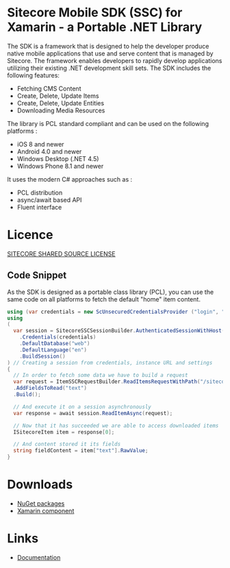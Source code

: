 Sitecore Mobile SDK (SSC) for Xamarin - a Portable .NET Library
========

The SDK is a framework that is designed to help the developer produce native mobile applications that use and serve content that is managed by Sitecore. The framework enables developers to rapidly develop applications utilizing their existing .NET development skill sets. 
The SDK includes the following features:

* Fetching CMS Content
* Create, Delete, Update Items
* Create, Delete, Update Entities
* Downloading Media Resources

The library is PCL standard compliant and can be used on the following platforms :

* iOS 8 and newer
* Android 4.0 and newer
* Windows Desktop (.NET 4.5)
* Windows Phone 8.1 and newer

It uses the modern C# approaches such as :
* PCL distribution
* async/await based API
* Fluent interface

# Licence
[SITECORE SHARED SOURCE LICENSE](https://github.com/Sitecore/sitecore-mobile-pcl-sdk/blob/master/license.txt)

## Code Snippet

As the SDK is designed as a portable class library (PCL), you can use the same code on all platforms to fetch the default "home" item content. 

```csharp
using (var credentials = new ScUnsecuredCredentialsProvider ("login", "password", "domain")) // providing secure credentials
using 
(
  var session = SitecoreSSCSessionBuilder.AuthenticatedSessionWithHost(instanceUrl)
    .Credentials(credentials)
    .DefaultDatabase("web")
    .DefaultLanguage("en")
    .BuildSession()
) // Creating a session from credentials, instance URL and settings
{
  // In order to fetch some data we have to build a request
  var request = ItemSSCRequestBuilder.ReadItemsRequestWithPath("/sitecore/content/home")
  .AddFieldsToRead("text")
  .Build();

  // And execute it on a session asynchronously
  var response = await session.ReadItemAsync(request);

  // Now that it has succeeded we are able to access downloaded items
  ISitecoreItem item = response[0];

  // And content stored it its fields
  string fieldContent = item["text"].RawValue;
}
```
# Downloads
- [NuGet packages](https://www.nuget.org/packages/Sitecore.MobileSDK.SSC/)
- [Xamarin component](https://components.xamarin.com/view/sitecore.mobilesdk.ssc/)

# Links
- [Documentation](https://doc.sitecore.net/mobile_sdk_for_xamarin)
